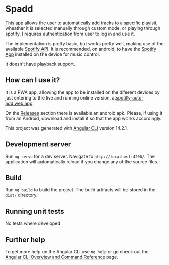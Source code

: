 # Spadd

This app allows the user to automatically add tracks to a specific playlsit, wheather it is selected manually through custom mode, or playing through spotify. I requires authentication from user to log in and use it. 

The implementation is pretty basic, but works pretty well, making use of the available [Spotify API](https://developer.spotify.com/documentation/web-api/). It is recommended, on android, to have the [Spotify App](https://play.google.com/store/apps/details?id=com.spotify.music&gl=US) installed on the device for music control.

It doesn't have playback support. 

## How can I use it?

It is a PWA app, allowing the app to be installed on the diferent devices by just entering to the live and running online version, at[spotify-auto-add.web.app](https://spotify-auto-add.web.app/).

On the [Releases](https://github.com/darksapra/auto-adder-spotify/releases) section there is available an android apk. Please, if using it from an Android, download and install it so that the app works accordingly. 


This project was generated with [Angular CLI](https://github.com/angular/angular-cli) version 14.2.1.

## Development server

Run `ng serve` for a dev server. Navigate to `http://localhost:4200/`. The application will automatically reload if you change any of the source files.


## Build

Run `ng build` to build the project. The build artifacts will be stored in the `dist/` directory.

## Running unit tests

No tests where developed

## Further help

To get more help on the Angular CLI use `ng help` or go check out the [Angular CLI Overview and Command Reference](https://angular.io/cli) page.
